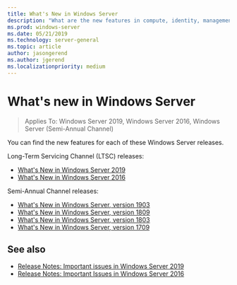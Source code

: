 ```yaml
---
title: What's New in Windows Server
description: "What are the new features in compute, identity, management, automation, networking, security, storage."
ms.prod: windows-server
ms.date: 05/21/2019
ms.technology: server-general
ms.topic: article
author: jasongerend
ms.author: jgerend
ms.localizationpriority: medium
---
```

# What's new in Windows Server

>Applies To: Windows Server 2019, Windows Server 2016, Windows Server (Semi-Annual Channel)

You can find the new features for each of these Windows Server releases.  

Long-Term Servicing Channel (LTSC) releases:

- [What's New in Windows Server 2019](../get-started-19/whats-new-19.md)
- [What's New in Windows Server 2016](whats-new-in-windows-server-2016.md)

Semi-Annual Channel releases:

- [What's New in Windows Server, version 1903](whats-new-in-windows-server-1903.md)
- [What's New in Windows Server, version 1809](whats-new-in-windows-server-1809.md)
- [What's New in Windows Server, version 1803](whats-new-in-windows-server-1803.md)
- [What's New in Windows Server, version 1709](whats-new-in-windows-server-1709.md)

## See also

- [Release Notes: Important issues in Windows Server 2019](../get-started-19/rel-notes-19.md)
- [Release Notes: Important Issues in Windows Server 2016](Windows-Server-2016-GA-Release-Notes.md)